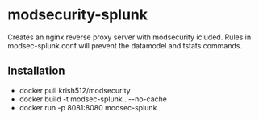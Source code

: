 # modsecurity-splunk
Creates an nginx reverse proxy server with modsecurity icluded. Rules in modsec-splunk.conf will prevent the datamodel and tstats commands.

## Installation
- docker pull krish512/modsecurity
- docker build -t modsec-splunk . --no-cache
- docker run -p 8081:8080 modsec-splunk
